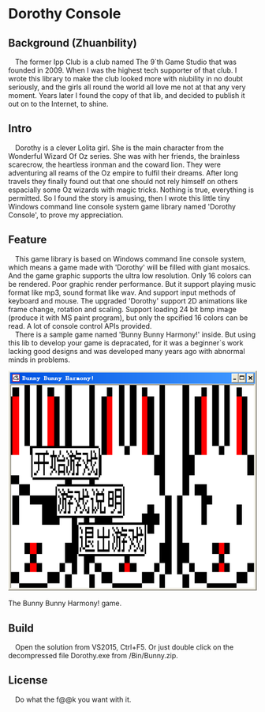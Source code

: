 # Dorothy Console

## Background (Zhuanbility)
&emsp;The former Ipp Club is a club named The 9\`th Game Studio that was founded in 2009. When I was the highest tech supporter of that club. I wrote this library to make the club looked more with niubility in no doubt seriously, and the girls all round the world all love me not at that any very moment. Years later I found the copy of that lib, and decided to publish it out on to the Internet, to shine.

## Intro
&emsp;Dorothy is a clever Lolita girl. She is the main character from the Wonderful Wizard Of Oz series. She was with her friends, the brainless scarecrow, the heartless ironman and the coward lion. They were adventuring all reams of the Oz empire to fulfil their dreams. After long travels they finally found out that one should not rely himself on others espacially some Oz wizards with magic tricks. Nothing is true, everything is permitted. So I found the story is amusing, then I wrote this little tiny Windows command line console system game library named 'Dorothy Console', to prove my appreciation.

## Feature
&emsp;This game library is based on Windows command line console system, which means a game made with 'Dorothy' will be filled with giant mosaics. And the game graphic supports the ultra low resolution. Only 16 colors can be rendered. Poor graphic render performance. But it support playing music format like mp3, sound format like wav. And support input methods of keyboard and mouse. The upgraded 'Dorothy' support 2D animations like frame change, rotation and scaling. Support loading 24 bit bmp image (produce it with MS paint program), but only the spcified 16 colors can be read. A lot of console control APIs provided.  
&emsp;There is a sample game named 'Bunny Bunny Harmony!' inside. But using this lib to develop your game is depracated, for it was a beginner\`s work lacking good designs and was developed many years ago with abnormal minds in problems.  

![Bunny Bunny Harmony](https://raw.githubusercontent.com/IppClub/Dorothy-Console/master/bunny.png)

The Bunny Bunny Harmony! game.

## Build

&emsp;Open the solution from VS2015, Ctrl+F5. Or just double click on the decompressed file Dorothy.exe from /Bin/Bunny.zip.

## License
&emsp;Do what the f@@k you want with it.

